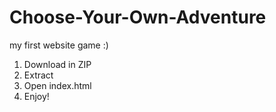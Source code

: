 # Choose-Your-Own-Adventure
my first website game :)
1. Download in ZIP
2. Extract
3. Open index.html
4. Enjoy!
